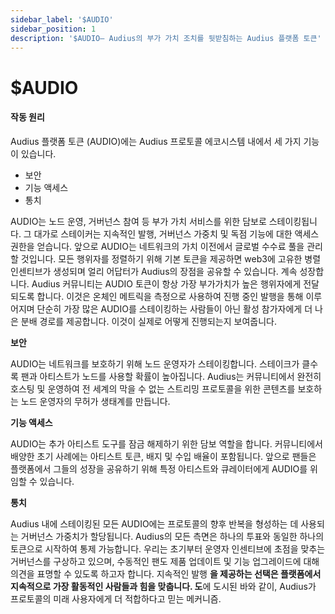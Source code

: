 ```yaml
---
sidebar_label: '$AUDIO'
sidebar_position: 1
description: '$AUDIO— Audius의 부가 가치 조치를 뒷받침하는 Audius 플랫폼 토큰'
---
```


# $AUDIO

#### 작동 원리

Audius 플랫폼 토큰 \(AUDIO\)에는 Audius 프로토콜 에코시스템 내에서 세 가지 기능이 있습니다.

* 보안
* 기능 액세스
* 통치

AUDIO는 노드 운영, 거버넌스 참여 등 부가 가치 서비스를 위한 담보로 스테이킹됩니다. 그 대가로 스테이커는 지속적인 발행, 거버넌스 가중치 및 독점 기능에 대한 액세스 권한을 얻습니다. 앞으로 AUDIO는 네트워크의 가치 이전에서 글로벌 수수료 풀을 관리할 것입니다. 모든 행위자를 정렬하기 위해 기본 토큰을 제공하면 web3에 고유한 병렬 인센티브가 생성되며 얼리 어답터가 Audius의 장점을 공유할 수 있습니다. 계속 성장합니다. Audius 커뮤니티는 AUDIO 토큰이 항상 가장 부가가치가 높은 행위자에게 전달되도록 합니다. 이것은 온체인 메트릭을 측정으로 사용하여 진행 중인 발행을 통해 이루어지며 단순히 가장 많은 AUDIO를 스테이킹하는 사람들이 아닌 활성 참가자에게 더 나은 분배 경로를 제공합니다. 이것이 실제로 어떻게 진행되는지 보여줍니다.

**보안**

AUDIO는 네트워크를 보호하기 위해 노드 운영자가 스테이킹합니다. 스테이크가 클수록 팬과 아티스트가 노드를 사용할 확률이 높아집니다. Audius는 커뮤니티에서 완전히 호스팅 및 운영하여 전 세계의 막을 수 없는 스트리밍 프로토콜을 위한 콘텐츠를 보호하는 노드 운영자의 무허가 생태계를 만듭니다.

**기능 액세스**

AUDIO는 추가 아티스트 도구를 잠금 해제하기 위한 담보 역할을 합니다. 커뮤니티에서 배양한 초기 사례에는 아티스트 토큰, 배지 및 수입 배율이 포함됩니다. 앞으로 팬들은 플랫폼에서 그들의 성장을 공유하기 위해 특정 아티스트와 큐레이터에게 AUDIO를 위임할 수 있습니다.

**통치**

Audius 내에 스테이킹된 모든 AUDIO에는 프로토콜의 향후 반복을 형성하는 데 사용되는 거버넌스 가중치가 할당됩니다. Audius의 모든 측면은 하나의 투표와 동일한 하나의 토큰으로 시작하여 통제 가능합니다. 우리는 초기부터 운영자 인센티브에 초점을 맞추는 거버넌스를 구상하고 있으며, 수동적인 팬도 제품 업데이트 및 기능 업그레이드에 대해 의견을 표명할 수 있도록 하고자 합니다. 지속적인 발행 **을 제공하는 선택은 플랫폼에서 지속적으로 가장 활동적인 사람들과 힘을 맞춥니다. 도**에 도시된 바와 같이, Audius가 프로토콜의 미래 사용자에게 더 적합하다고 믿는 메커니즘.
